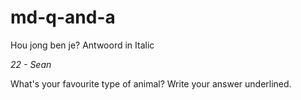 # md-q-and-a

Hou jong ben je?
Antwoord in Italic

_22 - Sean_

What's your favourite type of animal?
Write your answer underlined.
